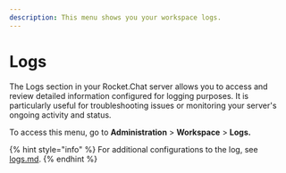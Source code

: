 ```yaml
---
description: This menu shows you your workspace logs.
---
```


# Logs

The Logs section in your Rocket.Chat server allows you to access and review detailed information configured for logging purposes. It is particularly useful for troubleshooting issues or monitoring your server's ongoing activity and status.

To access this menu, go to **Administration** > **Workspace** > **Logs.**

{% hint style="info" %}
For additional configurations to the log, see [logs.md](settings/logs.md "mention").
{% endhint %}
